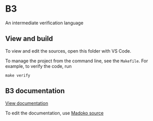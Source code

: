 # B3

An intermediate verification language

## View and build

To view and edit the sources, open this folder with VS Code.

To manage the project from the command line, see the `Makefile`. For example, to verify the code, run

```
make verify
```

## B3 documentation

[View documentation](doc/out/krml301.html)

To edit the documentation, use [Madoko source](doc/krml301.mdk)
